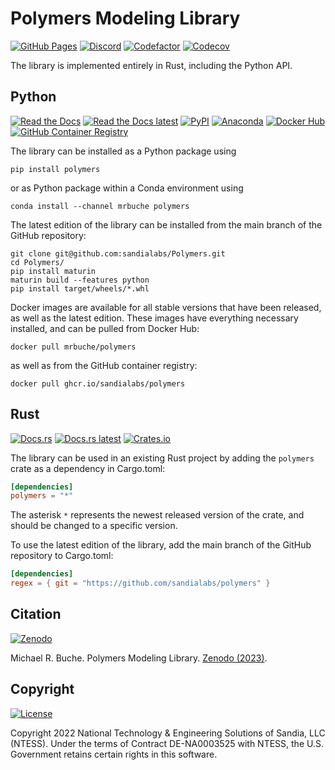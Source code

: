 # Polymers Modeling Library

[![GitHub Pages](https://img.shields.io/badge/GitHub-pages-6e5494?logo=github)](https://sandialabs.github.io/Polymers)
[![Discord](https://img.shields.io/badge/Discord-chat-%237289da.svg?logo=discord&color=5865F2&logoColor=FFFFFF)](https://discord.gg/yC6dbPuc)
[![Codefactor](https://img.shields.io/codefactor/grade/github/sandialabs/polymers?label=Codefactor&logo=codefactor&color=00b16a)](https://www.codefactor.io/repository/github/sandialabs/polymers)
[![Codecov](https://img.shields.io/codecov/c/github/sandialabs/polymers?label=Codecov&logo=codecov&flag=rust)](https://codecov.io/gh/sandialabs/polymers)

The library is implemented entirely in Rust, including the Python API.

## Python

[![Read the Docs](https://img.shields.io/badge/Docs-stable-8CA1AF?logo=readthedocs)](https://polymers.readthedocs.io/en/stable)
[![Read the Docs latest](https://img.shields.io/badge/Docs-latest-8CA1AF?logo=readthedocs)](https://polymers.readthedocs.io/en/latest)
[![PyPI](https://img.shields.io/pypi/v/polymers?logo=pypi&logoColor=FBE072&label=PyPI&color=4B8BBE)](https://pypi.org/project/polymers)
[![Anaconda](https://img.shields.io/conda/v/mrbuche/polymers.svg?logo=anaconda&color=3EB049&label=Anaconda)](https://anaconda.org/mrbuche/polymers/)
[![Docker Hub](https://img.shields.io/docker/v/mrbuche/polymers?color=0db7ed&label=Docker%20Hub&logo=docker&logoColor=0db7ed)](https://hub.docker.com/r/mrbuche/polymers)
[![GitHub Container Registry](https://img.shields.io/badge/GitHub-latest-6e5494?logo=github)](https://github.com/sandialabs/Polymers/pkgs/container/polymers)

The library can be installed as a Python package using

```shell
pip install polymers
```

or as Python package within a Conda environment using

```shell
conda install --channel mrbuche polymers
```

The latest edition of the library can be installed from the main branch of the GitHub repository:

```shell
git clone git@github.com:sandialabs/Polymers.git
cd Polymers/
pip install maturin
maturin build --features python
pip install target/wheels/*.whl
```

Docker images are available for all stable versions that have been released, as well as the latest edition. These images have everything necessary installed, and can be pulled from Docker Hub:

```shell
docker pull mrbuche/polymers
```

as well as from the GitHub container registry:

```shell
docker pull ghcr.io/sandialabs/polymers
```

## Rust

[![Docs.rs](https://img.shields.io/badge/Docs-stable-32592f?logo=rust&logoColor=000000)](https://docs.rs/crate/polymers)
[![Docs.rs latest](https://img.shields.io/badge/Docs-latest-32592f?logo=rust&logoColor=000000)](https://sandialabs.github.io/Polymers/rust/docs/latest/polymers)
[![Crates.io](https://img.shields.io/crates/v/polymers?logo=rust&logoColor=000000&label=Crate&color=32592f)](https://crates.io/crates/polymers)

The library can be used in an existing Rust project by adding the `polymers` crate as a dependency in Cargo.toml:

```toml
[dependencies]
polymers = "*"
```
The asterisk `*` represents the newest released version of the crate, and should be changed to a specific version.

To use the latest edition of the library, add the main branch of the GitHub repository to Cargo.toml:

```toml
[dependencies]
regex = { git = "https://github.com/sandialabs/polymers" }
```

## Citation

[![Zenodo](https://img.shields.io/badge/Zenodo-10.5281%2Fzenodo.7041983-blue)](https://doi.org/10.5281/zenodo.7041983)

Michael R. Buche. Polymers Modeling Library. [Zenodo (2023)](https://doi.org/10.5281/zenodo.7041983).

## Copyright

[![License](https://img.shields.io/github/license/sandialabs/polymers?label=License&logo=data:image/png;base64,iVBORw0KGgoAAAANSUhEUgAAABAAAAAQCAYAAAAf8/9hAAAAAXNSR0IArs4c6QAAAPZJREFUOE+tk2ERwjAUgxMHOAAUYIEpAAngAAccDuYAJIACkIADhgMchMuu5Uq7Aj/or92a9700fSU+LEktgBHJVU3GL4CL90nOfwZIsngLIC8ybEeyh8bVO5B0BTBL/t8BHABE6/F7nGg6ktMIsHAfNtckXWDw2xEkFboIsN1zADTR5gCg0EWAO00C4EayqTgodJTkwpsDCgAHOCXZpQ6qOkk+7zJx0AE4+u4zwLBOkgA8Quo24aA8PHb3CrGqC/e+AbAIRzgBaB1kBnCApe7vk5gC82scala8hYGpTOv66StGOevqEONM5E0N6Kf07S18yuHb3hPwkpAEoqucdwAAAABJRU5ErkJggg==)](https://github.com/sandialabs/polymers/blob/main/LICENSE)

Copyright 2022 National Technology & Engineering Solutions of Sandia, LLC (NTESS). Under the terms of Contract DE-NA0003525 with NTESS, the U.S. Government retains certain rights in this software.

